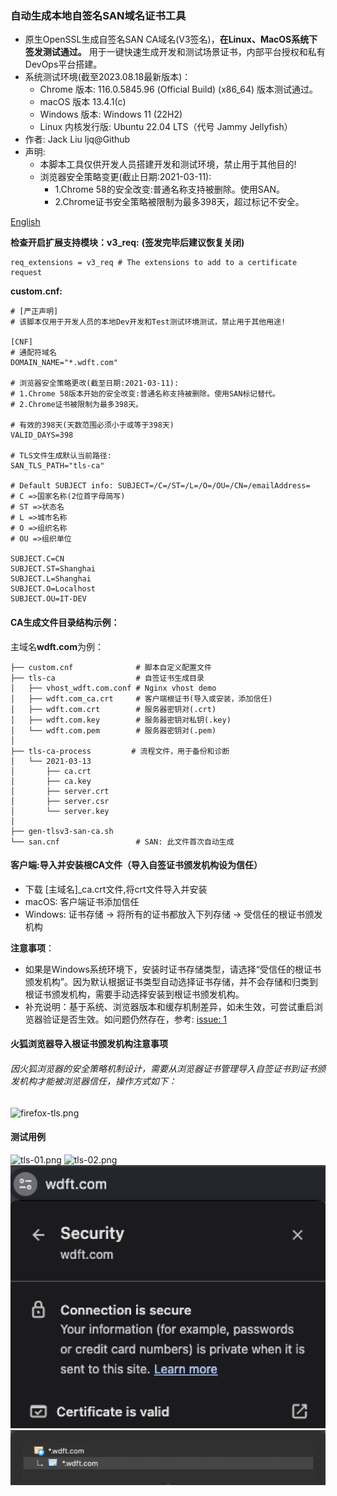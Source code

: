 ### 自动生成本地自签名SAN域名证书工具

- 原生OpenSSL生成自签名SAN CA域名(V3签名)，**在Linux、MacOS系统下签发测试通过。**
  用于一键快速生成开发和测试场景证书，内部平台授权和私有DevOps平台搭建。
- 系统测试环境(截至2023.08.18最新版本)：
  - Chrome 版本: 116.0.5845.96 (Official Build) (x86_64) 版本测试通过。
  - macOS 版本 13.4.1(c)
  - Windows 版本: Windows 11 (22H2)
  - Linux 内核发行版: Ubuntu 22.04 LTS（代号 Jammy Jellyfish）
- 作者: Jack Liu ljq@Github
- 声明:
  - 本脚本工具仅供开发人员搭建开发和测试环境，禁止用于其他目的!
  - 浏览器安全策略变更(截止日期:2021-03-11):
    - 1.Chrome 58的安全改变:普通名称支持被删除。使用SAN。
    - 2.Chrome证书安全策略被限制为最多398天，超过标记不安全。

[English](https://github.com/ljq/gen-tlsv3-san-ca)

**检查开启扩展支持模块：v3_req:**
**(签发完毕后建议恢复关闭)**

```
req_extensions = v3_req # The extensions to add to a certificate request
```

**custom.cnf:**

```
# [严正声明]
# 该脚本仅用于开发人员的本地Dev开发和Test测试环境测试，禁止用于其他用途!

[CNF]
# 通配符域名
DOMAIN_NAME="*.wdft.com"

# 浏览器安全策略更改(截至日期:2021-03-11):
# 1.Chrome 58版本开始的安全改变:普通名称支持被删除。使用SAN标记替代。
# 2.Chrome证书被限制为最多398天。

# 有效的398天(天数范围必须小于或等于398天)
VALID_DAYS=398

# TLS文件生成默认当前路径:
SAN_TLS_PATH="tls-ca"

# Default SUBJECT info: SUBJECT=/C=/ST=/L=/O=/OU=/CN=/emailAddress=
# C =>国家名称(2位首字母简写)
# ST =>状态名
# L =>城市名称
# O =>组织名称
# OU =>组织单位

SUBJECT.C=CN
SUBJECT.ST=Shanghai
SUBJECT.L=Shanghai
SUBJECT.O=Localhost
SUBJECT.OU=IT-DEV
```

#### CA生成文件目录结构示例：

主域名**wdft.com**为例：

```
├── custom.cnf              # 脚本自定义配置文件
├── tls-ca                  # 自签证书生成目录
│   ├── vhost_wdft.com.conf # Nginx vhost demo
│   ├── wdft.com_ca.crt     # 客户端根证书(导入或安装，添加信任)
│   ├── wdft.com.crt        # 服务器密钥对(.crt)
│   ├── wdft.com.key        # 服务器密钥对私钥(.key)
│   └── wdft.com.pem        # 服务器密钥对(.pem)
│
├── tls-ca-process         # 流程文件，用于备份和诊断
│   └── 2021-03-13
│       ├── ca.crt
│       ├── ca.key
│       ├── server.crt
│       ├── server.csr
│       └── server.key
│
├── gen-tlsv3-san-ca.sh
└── san.cnf                 # SAN: 此文件首次自动生成
```

#### 客户端:导入并安装根CA文件（导入自签证书颁发机构设为信任）

- 下载 [主域名]\_ca.crt文件,将crt文件导入并安装
- macOS: 客户端证书添加信任
- Windows: 证书存储 -> 将所有的证书都放入下列存储 -> 受信任的根证书颁发机构

**注意事项**：

- 如果是Windows系统环境下，安装时证书存储类型，请选择“受信任的根证书颁发机构”。因为默认根据证书类型自动选择证书存储，并不会存储和归类到根证书颁发机构，需要手动选择安装到根证书颁发机构。
- 补充说明：基于系统、浏览器版本和缓存机制差异，如未生效，可尝试重启浏览器验证是否生效。如问题仍然存在，参考:
  [issue: 1](https://github.com/ljq/gen-tlsv3-san-ca/issues/1)

#### 火狐浏览器导入根证书颁发机构注意事项

###### 因火狐浏览器的安全策略机制设计，需要从浏览器证书管理导入自签证书到证书颁发机构才能被浏览器信任，操作方式如下：

![firefox-tls.png](https://github.com/ljq/gen-tlsv3-san-ca/blob/main/images/firefox-tls.png)

#### 测试用例

![tls-01.png](https://github.com/ljq/gen-tlsv3-san-ca/blob/main/images/tls-01.png)
![tls-02.png](https://github.com/ljq/gen-tlsv3-san-ca/blob/main/images/tls-02.png)
![tls-03.png](https://github.com/ljq/gen-tlsv3-san-ca/blob/main/images/tls-03.png)
![tls-04.png](https://github.com/ljq/gen-tlsv3-san-ca/blob/main/images/tls-04.png)
